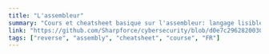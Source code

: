 ```yaml
---
title: "L'assembleur"
summary: "Cours et cheatsheet basique sur l'assembleur: langage lisible par un être humain, représentant le langage machine (binaire)."
link: "https://github.com/Sharpforce/cybersecurity/blob/d0e7c2962820030863ea5c91dc05936512a7bfa8/reverse-engineering/architecture-x86-32-bits-and-x86_64-64-bits/architecture-x86/lassembleur.md"
tags: ["reverse", "assembly", "cheatsheet", "course", "FR"]
---
```

